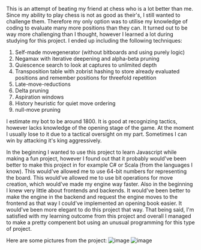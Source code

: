 This is an attempt of beating my friend at chess who is a lot better than me. Since my ability to play chess is not as good as their's, I still wanted to challenge them. Therefore my only option was to utilise my knowledge of coding to evaluate many more positions than they can. It turned out to be way more challenging than I thought, however I learned a lot during studying for this project. I ended up including the following techniques:

1. Self-made movegenerator (without bitboards and using purely logic)
2. Negamax with iterative deepening and alpha-beta pruning
3. Quiescence search to look at captures to unlimited depth
4. Transposition table with zobrist hashing to store already evaluated positions and remember positions for threefold repetition
5. Late-move-reductions
6. Delta pruning
7. Aspiration windows
8. History heuristic for quiet move ordering
9. null-move pruning

I estimate my bot to be around 1800. It is good at recognizing tactics, however lacks knowledge of the opening stage of the game. At the moment I usually lose to it due to a tactical oversight on my part. Sometimes I can win by attacking it's king aggressively.

In the beginning I wanted to use this project to learn Javascript while making a fun project, however I found out that it probably would've been better to make this project in for example C# or Scala (from the languages I know). This would've allowed me to use 64-bit numbers for representing the board. This would've allowed me to use bit operations for move creation, which would've made my engine way faster. Also in the beginning I knew very little about frontends and backends. It would've been better to make the engine in the backend and request the engine moves to the frontend as that way I could've implemented an opening book easier. It would've been more elegant to do this project that way. That being said, I'm satisfied with my learning outcome from this project and overall I managed to make a pretty compenent bot using an unusual programming for this type of project.

Here are some pictures from the project:
![image](https://github.com/naapeli/Aatu-Selkee-coding-projects/assets/130310206/60d64af9-78b2-40db-be9e-3967bcc40826)
![image](https://github.com/naapeli/Aatu-Selkee-coding-projects/assets/130310206/5ce5f4ab-7473-4a6a-b1ff-bdd4c48c5086)
